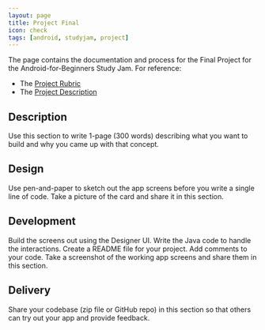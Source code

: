 ```yaml
---
layout: page
title: Project Final
icon: check
tags: [android, studyjam, project]
---
```


The page contains the documentation and process for the Final Project for the Android-for-Beginners Study Jam. For reference:

 * The [Project Rubric](https://docs.google.com/document/d/1zJdkW0pFZO201KlR7JTnNBCeG3afjHRMtffCOgzqLZg/pub)
 * The [Project Description](https://docs.google.com/document/d/1W4VEOuKCnceCH-lwYF_Jv8DUYMyWC-xMLGpyJtE5Tio/pub) 


## Description
<p class="message">
  Use this section to write 1-page (300 words) describing what you want to build and why you came up with that concept.
</p>

## Design 
<p class="message">
   Use pen-and-paper to sketch out the app screens before you write a single line of code. Take a picture of the card and share it in this section.
</p>

## Development
<p class="message">
  Build the screens out using the Designer UI. Write the Java code to handle the interactions. Create a README file for your project. Add comments to your code. Take a screenshot of the working app screens and share them in this section.
</p>

## Delivery
<p class="message">
  Share your codebase (zip file or GitHub repo) in this section so that others can try out your app and provide feedback.
</p>